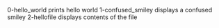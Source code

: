 0-hello_world prints hello world 
1-confused_smiley displays a confused smiley
2-hellofile displays contents of the file
